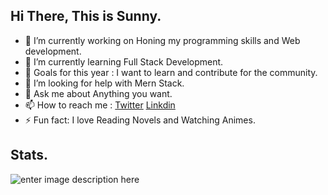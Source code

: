 ## Hi There, This is Sunny. 

- 🔭 I’m currently working on Honing my programming skills and Web development.
- 🌱 I’m currently learning Full Stack Development.
- 🥅 Goals for this year : I want to learn and contribute for the community.
- 🤔 I’m looking for help with Mern Stack.
- 💬 Ask me about Anything you want.
- 📫 How to reach me : [Twitter](https://twitter.com/_Sunny64)
[Linkdin](https://www.linkedin.com/in/b-sunny-a97579219/)
- ⚡ Fun fact: I love Reading Novels and Watching Animes.


## Stats.

![enter image description here](https://github-readme-stats.vercel.app/api?username=Sunny-64&&show_icons=true&title_color=ffffff&icon_color=bb2acf&text_color=daf7dc&bg_color=151515)
